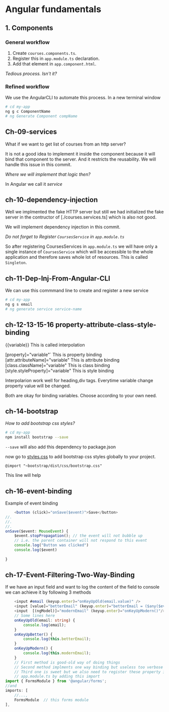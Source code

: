 # Angular fundamentals

## 1. Components

### General workflow

1. Create `courses.components.ts`.
2. Register this in `app.module.ts` declaration.
3. Add that element in `app.component.html`.

*Tedious process. Isn't it?*

### Refined workflow

We use the AngularCLI to automate this process. In a new terminal window

```bash
# cd my-app
ng g c ComponentName
# ng Generate Component compName
```

## Ch-09-services

What if we want to get list of courses from an http server?

It is not a good idea to implement it inside the component because it will bind that component to the server. And it restricts the reusability. We will handle this issue in this commit.

*Where we will implement that logic then?*

In Angular we call it *service*

## ch-10-dependency-injection

Well we implmented the fake HTTP server but still we had initialized the fake server in the contructor of [./courses.services.ts] which is also not good.

We will implement dependency injection in this commit.

*Do not forget to Register `CoursesService` in `app.module.ts`*

So after registering CoursesServices in `app.module.ts` we will have only a single instance of `CoursesService` which will be accessible to the whole application and therefore saves whole lot of resources. This is called `Singleton`.

## ch-11-Dep-Inj-From-Angular-CLI

We can use this commmand line to create and register a new service

```bash
# cd my-app
ng g s email
# ng generate service service-name
```

## ch-12-13-15-16 property-attribute-class-style-binding

{{variable}} This is called interpolation

\[property\]="variable"` This is property binding
\[attr.attributeName\]="variable" This is attribute binding
\[class.className\]="variable" This is class binding
\[style.styleProperty\]="variable" This is style binding

Interpolarion work well for heading,div tags.
Everytime variable change property value will be changed.

Both are okay for binding variables.
Choose according to your own need.

## ch-14-bootstrap

*How to add bootstrap css styles?*

```bash
# cd my-app
npm install bootstrap --save
```

`--save` will also add this dependency to package.json

now go to [styles.css](../styles.css) to add bootstrap css styles globally to your project.

`@import "~bootstrap/dist/css/bootstrap.css"`

This line will help

## ch-16-event-binding

Example of event binding

```TypeScript
    <button (click)="onSave($event)">Save</button>
//.
//.
//.
onSave($event: MouseEvent) {
    $event.stopPropagation(); // the event will not bubble up
    // i.e. the parent container will not respond to this event
    console.log("Button was clicked")
    console.log($event)
        
}
```

## ch-17-Event-Filtering-Two-Way-Binding

If we have an input field and want to log the content of the field
to console we can achieve it by following 3 methods

```TypeScript
    <input #email (keyup.enter)="onKeyUpOld(email.value)" />
    <input [value]="betterEmail" (keyup.enter)="betterEmail = ($any($event.target).value);onKeyUpBetter()" />
    <input  [(ngModel)]="modernEmail" (keyup.enter)="onKeyUpModern()"/>
    // Some lines here
    onKeyUpOld(email: string) {
        console.log(email);
    }
    onKeyUpBetter() {
        console.log(this.betterEmail);
    }
    onKeyUpModern() {
        console.log(this.modernEmail);
    }
    // First method is good-old way of doing things
    // Second method implments one way binding but useless too verbose
    // Third one is sweet but we also need to register these property in
    // app.module.ts by adding this import 
import { FormsModule } from '@angular/forms';
//and 
imports: [
    //...,
    FormsModule  // this forms module 
],
```
